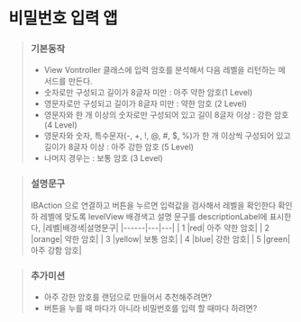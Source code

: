 # 비밀번호 입력 앱

> ### 기본동작
> * View Vontroller 클래스에 입력 암호를 분석해서 다음 레벨을 리턴하는 메서드를 만든다.
> * 숫자로만 구성되고 길이가 8글자 미만 : 아주 약한 암호(1 Level)
> * 영문자로만 구성되고 길이가 8글자 미만 : 약한 암호 (2 Level)
> * 영문자와 한 개 이상의 숫자로만 구성되어 있고 길이 8글자 이상 : 강한 암호 (4 Level)
> * 영문자와 숫자, 특수문자(-, +, !, @, #, $, %)가 한 개 이상씩 구성되어 있고 길이가 8글자 이상 : 아주 강한 암호 (5 Level)
> * 나머지 경우는 : 보통 암호 (3 Level)


> ### 설명문구
> IBAction 으로 연결하고 버튼을 누르면 입력값을 검사해서 레벨을 확인한다
> 확인하 레벨에 맞도록 levelView 배경색고 설명 문구를 descriptionLabel에 표시한다,
> |레벨|배경색|설명문구|
> |------|---|---|
> | 1 |red|	아주 약한 암호|
> | 2 |orange|	약한 암호|
> | 3 |yellow|	보통 암호|
> | 4 |blue|	강한 암호|
> | 5 |green|	아주 강함 암호|

> ### 추가미션
> * 아주 강한 암호를 랜덤으로 만들어서 추천해주려면?
> * 버튼을 누를 때 마다가 아니라 비밀번호를 입력 할 때마다 하려면?





